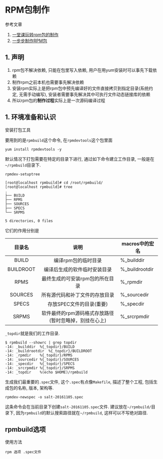 # RPM包制作

参考文章

1. [ 一堂课玩转rpm包的制作](http://blog.chinaunix.net/uid-23069658-id-3944462.html)
2. [一步步制作RPM包](http://laoguang.blog.51cto.com/6013350/1103628)

## 1. 声明

1. rpm包不解决依赖, 只能在包里写入依赖, 用户在用yum安装时可以事先下载依赖
2. 制作rpm之前本机也需要事先解决依赖
3. 安装rpm实际上是把rpm包中预先编译好的文件直接拷贝到指定目录(系统约定, 无需手动编写), 安装者需要事先解决其中可执行文件动态链接库的依赖
4. 所以rpm包的**制作过程**实际上是一次源码编译过程

## 1. 环境准备和认识

安装打包工具

要用到的是`rpmbuild`这个命令, 在`rpmdevtools`这个包里面

```
yum install rpmdevtools -y
```

默认情况下打包需要在特定的目录下进行, 通过如下命令建立工作目录, 一般是在`~/rpmbuild`目录下.

```
rpmdev-setuptree
```

```log
[root@localhost rpmbuild]# cd /root/rpmbuild/
[root@localhost rpmbuild]# tree
.
├── BUILD
├── RPMS
├── SOURCES
├── SPECS
└── SRPMS

5 directories, 0 files
```

它们的作用分别是

|  目录名   |                         说明                          | macros中的宏名 |
| :-------: | :---------------------------------------------------: | -------------- |
|   BUILD   |                 编译rpm包的临时目录                  | %_builddir     |
| BUILDROOT |             编译后生成的软件临时安装目录             | %_buildrootdir |
|   RPMS    |           最终生成的可安装rpm包的所在目录            | %_rpmdir       |
|  SOURCES  |            所有源代码和补丁文件的存放目录            | %_sourcedir    |
|   SPECS   |               存放SPEC文件的目录(重要)               | %_specdir      |
|   SRPMS   | 软件最终的rpm源码格式存放路径(暂时忽略掉，别挂在心上) | %_srcrpmdir    |

`_topdir`就是我们的工作目录.

```log
$ rpmbuild --showrc | grep topdir 
-14: _builddir	%{_topdir}/BUILD
-14: _buildrootdir	%{_topdir}/BUILDROOT
-14: _rpmdir	%{_topdir}/RPMS
-14: _sourcedir	%{_topdir}/SOURCES
-14: _specdir	%{_topdir}/SPECS
-14: _srcrpmdir	%{_topdir}/SRPMS
-14: _topdir	%(echo $HOME)/rpmbuild
```

生成我们最重要的`.spec`文件, 这个`.spec`有点像`Makefile`, 描述了整个工程, 包括生成包的名称, 版本, 架构等.

```
rpmdev-newspec -o salt-20161105.spec
```

这条命令会在当前目录下创建`salt-20161105.spec`文件. 建议放在`~/rpmbuild/`目录下, 因为`rpmbuild`的默认搜索路径就在`~/rpmbuild`, 这样可以不写绝对路径.

## rpmbuild选项

使用方法

```
rpm 选项 .spec文件
```
